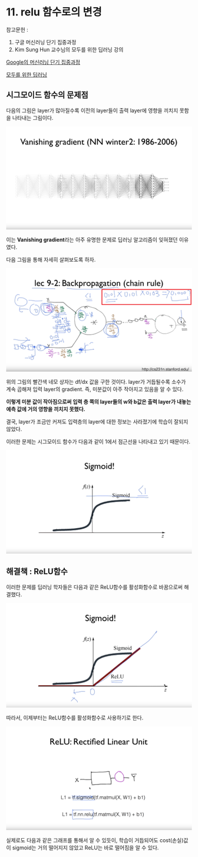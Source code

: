 # 11. relu 함수로의 변경

참고문헌 : 
1. 구글 머신러닝 단기 집중과정
2. Kim Sung Hun 교수님의 모두를 위한 딥러닝 강의

[Google의 머신러닝 단기 집중과정](https://developers.google.com/machine-learning/crash-course/ml-intro?hl=ko)

[모두를 위한 딥러닝](https://www.youtube.com/watch?v=BS6O0zOGX4E&list=PLlMkM4tgfjnLSOjrEJN31gZATbcj_MpUm)

## 시그모이드 함수의 문제점

다음의 그림은 layer가 많아질수록 이전의 layer들이 출력 layer에 영향을 끼치지 못함을 나타내는 그림이다.

![11-1](https://github.com/Se-Hun/DeepLearningStudy/blob/master/conceptStudy/png/11-1.PNG)

이는 **Vanishing gradient**라는 아주 유명한 문제로 딥러닝 알고리즘이 잊혀졌던 이유였다.

다음 그림을 통해 자세히 살펴보도록 하자.

![11-3](https://github.com/Se-Hun/DeepLearningStudy/blob/master/conceptStudy/png/11-3.PNG)

위의 그림의 빨간색 네모 상자는 df/dx 값을 구한 것이다. layer가 거듭될수록 소수가 계속 곱해져 입력 layer의 gradient. 즉, 미분값이 아주 작아지고 있음을 알 수 있다.

**이렇게 미분 값이 작아짐으로써 입력 층 쪽의 layer들의 w와 b값은 출력 layer가 내놓는 예측 값에 거의 영향을 끼치지 못했다.**

결국, layer가 조금만 커져도 입력층의 layer에 대한 정보는 사라졌기에 학습이 잘되지 않았다.

이러한 문제는 시그모이드 함수가 다음과 같이 1에서 점근선을 나타내고 있기 때문이다.

![11-2](https://github.com/Se-Hun/DeepLearningStudy/blob/master/conceptStudy/png/11-2.PNG)

## 해결책 : ReLU함수

이러한 문제를 딥러닝 학자들은 다음과 같은 ReLU함수를 활성화함수로 바꿈으로써 해결했다.

![11-4](https://github.com/Se-Hun/DeepLearningStudy/blob/master/conceptStudy/png/11-4.PNG)

따라서, 이제부터는 ReLU함수를 활성화함수로 사용하기로 한다.

![11-5](https://github.com/Se-Hun/DeepLearningStudy/blob/master/conceptStudy/png/11-5.PNG)

실제로도 다음과 같은 그래프를 통해서 알 수 있듯이, 학습이 거듭되어도 cost(손실)값이 sigmoid는 거의 떨어지지 않았고 ReLU는 바로 떨어짐을 알 수 있다.